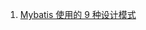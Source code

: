 1. [Mybatis 使用的 9 种设计模式](https://mp.weixin.qq.com/s?__biz=MzUzMTA2NTU2Ng==&mid=2247488468&idx=1&sn=a4ef4666f9b5686c0da434c32cb9a1d1)
